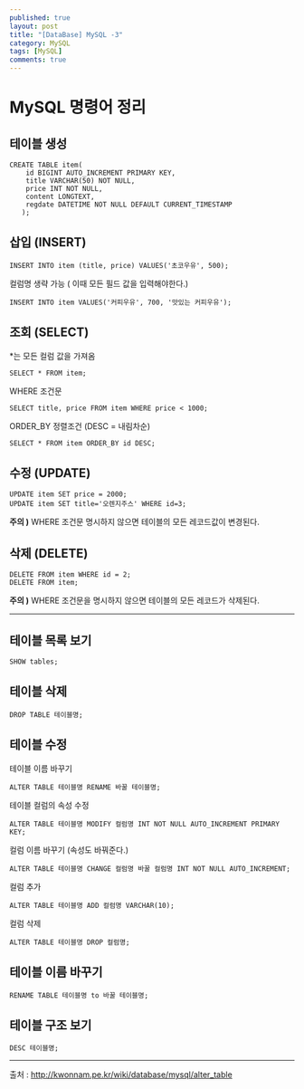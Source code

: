 ```yaml
---
published: true
layout: post
title: "[DataBase] MySQL -3"
category: MySQL
tags: [MySQL]
comments: true
---
```


# MySQL 명령어 정리

## 테이블 생성

```mysql
CREATE TABLE item(
    id BIGINT AUTO_INCREMENT PRIMARY KEY,
    title VARCHAR(50) NOT NULL,
    price INT NOT NULL,
    content LONGTEXT,
    regdate DATETIME NOT NULL DEFAULT CURRENT_TIMESTAMP
   );
```

## 삽입 (INSERT)

```mysql
INSERT INTO item (title, price) VALUES('초코우유', 500);
```

 컬럼명 생략 가능 ( 이때 모든 필드 값을 입력해야한다.)

```
INSERT INTO item VALUES('커피우유', 700, '맛있는 커피우유');
```

## 조회 (SELECT)

*는 모든 컬럼 값을 가져옴

```mysql
SELECT * FROM item;
```

WHERE 조건문

```
SELECT title, price FROM item WHERE price < 1000;
```

ORDER_BY 정렬조건 (DESC = 내림차순)

```
SELECT * FROM item ORDER_BY id DESC;
```



## 수정 (UPDATE)

```mysql
UPDATE item SET price = 2000;
UPDATE item SET title='오렌지주스' WHERE id=3;
```

**주의 )**  WHERE 조건문 명시하지 않으면 테이블의 모든 레코드값이 변경된다.

## 삭제 (DELETE)

```mysql
DELETE FROM item WHERE id = 2;
DELETE FROM item;
```

**주의 )** WHERE 조건문을 명시하지 않으면 테이블의 모든 레코드가 삭제된다.



------------------------------

## 테이블 목록 보기

```mysql
SHOW tables;
```

## 테이블 삭제

```mysql
DROP TABLE 테이블명;
```

## 테이블 수정

테이블 이름 바꾸기

```
ALTER TABLE 테이블명 RENAME 바꿀 테이블명;
```

테이블 컬럼의 속성 수정

```
ALTER TABLE 테이블명 MODIFY 컬럼명 INT NOT NULL AUTO_INCREMENT PRIMARY KEY;
```

컬럼 이름 바꾸기 (속성도 바꿔준다.)

```
ALTER TABLE 테이블명 CHANGE 컬럼명 바꿀 컬럼명 INT NOT NULL AUTO_INCREMENT;
```

컬럼 추가

```
ALTER TABLE 테이블명 ADD 컬럼명 VARCHAR(10);
```

컬럼 삭제

```
ALTER TABLE 테이블명 DROP 컬럼명;
```

## 테이블 이름 바꾸기

```mysql
RENAME TABLE 테이블명 to 바꿀 테이블명;
```

## 테이블 구조 보기

```mysql
DESC 테이블명;
```



-----------------

출처 : http://kwonnam.pe.kr/wiki/database/mysql/alter_table

